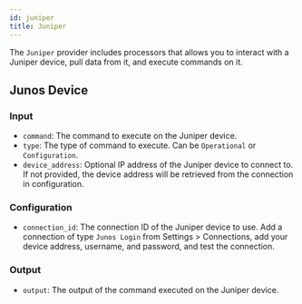 ```yaml
---
id: juniper
title: Juniper
---
```


The `Juniper` provider includes processors that allows you to interact with a Juniper device, pull data from it, and execute commands on it.

## Junos Device

### Input

- `command`: The command to execute on the Juniper device.
- `type`: The type of command to execute. Can be `Operational` or `Configuration`.
- `device_address`: Optional IP address of the Juniper device to connect to. If not provided, the device address will be retrieved from the connection in configuration.

### Configuration

- `connection_id`: The connection ID of the Juniper device to use. Add a connection of type `Junos Login` from Settings > Connections, add your device address, username, and password, and test the connection.

### Output

- `output`: The output of the command executed on the Juniper device.
